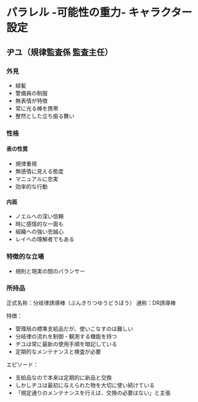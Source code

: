 # パラレル -可能性の重力- キャラクター設定

## ヂユ（規律監査係 監査主任）

### 外見
- 緑髪
- 警備員の制服
- 無表情が特徴
- 常に光る棒を携帯
- 整然とした立ち振る舞い

### 性格
#### 表の性質
- 規律重視
- 無感情に見える態度
- マニュアルに忠実
- 効率的な行動

#### 内面
- ノエルへの深い信頼
- 時に感情的な一面も
- 組織への強い忠誠心
- レイへの理解者でもある

### 特徴的な立場
- 規則と現実の間のバランサー

### 所持品
正式名称：分岐律誘導棒（ぶんきりつゆうどうぼう）
通称：DR誘導棒

特徴：
- 管理局の標準支給品だが、使いこなすのは難しい
- 分岐律の流れを制御・観測する機能を持つ
- ヂユは常に最新の使用手順を暗記している
- 定期的なメンテナンスと検査が必要

エピソード：
- 支給品なので本来は定期的に新品と交換
- しかしヂユは最初に与えられた物を大切に使い続けている
- 「規定通りのメンテナンスを行えば、交換の必要はない」と主張